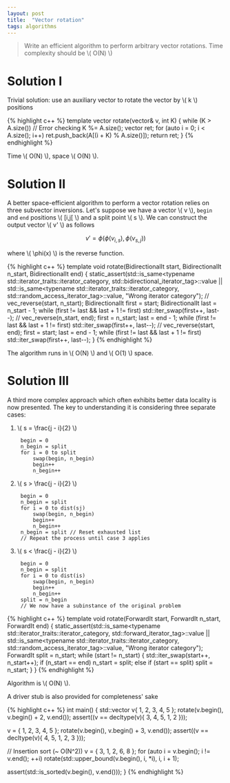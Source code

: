 ```yaml
---
layout: post
title:  "Vector rotation"
tags: algorithms
---
```


> Write an efficient algorithm to perform arbitrary vector rotations. Time complexity should be \\( O(N) \\)

Solution I
==========

Trivial solution: use an auxiliary vector to rotate the vector by \\( k \\) positions

{% highlight c++ %}
template <typename T>
vector<T> rotate(vector<T>& v, int K) {
  while (K > A.size()) // Error checking
    K %= A.size();
  vector<T> ret; 
  for (auto i = 0; i < A.size(); i++)
    ret.push_back(A[(i + K) % A.size()]);
  return ret; 
}
{% endhighlight %}

Time \\( O(N) \\), space \\( O(N) \\).

Solution II
===========
A better space-efficient algorithm to perform a vector rotation relies on three subvector inversions. Let's suppose we have a vector \\( v \\), `begin` and `end` positions \\( [i,j[ \\) and a split point \\( s \\).
We can construct the output vector \\( v' \\) as follows

$$ v' = \phi( \phi(v_{i,s}), \phi(v_{s,j}) ) $$

where \\( \phi(x) \\) is the reverse function.

{% highlight c++ %}
template <class BidirectionalIt>
void rotate(BidirectionalIt start, BidirectionalIt n_start, BidirectionalIt end) {
  static_assert(std::is_same<typename std::iterator_traits<BidirectionalIt>::iterator_category, 
                             std::bidirectional_iterator_tag>::value
             || std::is_same<typename std::iterator_traits<BidirectionalIt>::iterator_category, 
                             std::random_access_iterator_tag>::value,
                "Wrong iterator category");
  // vec_reverse(start, n_start);
  BidirectionalIt first = start;
  BidirectionalIt last = n_start - 1;
  while (first != last && last + 1 != first)
    std::iter_swap(first++, last--);
  // vec_reverse(n_start, end);
  first = n_start;
  last = end - 1;
  while (first != last && last + 1 != first)
    std::iter_swap(first++, last--);
  // vec_reverse(start, end);
  first = start;
  last = end - 1;
  while (first != last && last + 1 != first)
    std::iter_swap(first++, last--);
}
{% endhighlight %}

The algorithm runs in \\( O(N) \\) and \\( O(1) \\) space.

Solution III
============

A third more complex approach which often exhibits better data locality is now presented. The key to understanding it is considering three separate cases:

1. \\( s = \frac{j - i}{2} \\)

        begin = 0
        n_begin = split
        for i = 0 to split
            swap(begin, n_begin)
            begin++
            n_begin++

2. \\( s > \frac{j - i}{2} \\)

        begin = 0
        n_begin = split
        for i = 0 to dist(sj)
            swap(begin, n_begin)
            begin++
            n_begin++
        n_begin = split // Reset exhausted list
        // Repeat the process until case 3 applies

3. \\( s < \frac{j - i}{2} \\)

        begin = 0
        n_begin = split
        for i = 0 to dist(is)
            swap(begin, n_begin)
            begin++
            n_begin++
        split = n_begin
        // We now have a subinstance of the original problem


{% highlight c++ %}
template <class ForwardIt>
void rotate(ForwardIt start, ForwardIt n_start, ForwardIt end) {
  static_assert(std::is_same<typename std::iterator_traits<ForwardIt>::iterator_category, 
                             std::forward_iterator_tag>::value
             || std::is_same<typename std::iterator_traits<ForwardIt>::iterator_category, 
                             std::random_access_iterator_tag>::value,
                "Wrong iterator category");
  ForwardIt split = n_start;
  while (start != n_start) {
    std::iter_swap(start++, n_start++);
    if (n_start == end)
      n_start = split;
    else if (start == split)
      split = n_start;
  }
}
{% endhighlight %}

Algorithm is \\( O(N) \\).

A driver stub is also provided for completeness' sake

{% highlight c++ %}
int main() {
  std::vector<int> v{ 1, 2, 3, 4, 5 };
  rotate(v.begin(), v.begin() + 2, v.end());
  assert((v == decltype(v){ 3, 4, 5, 1, 2 }));

  v = { 1, 2, 3, 4, 5 };
  rotate(v.begin(), v.begin() + 3, v.end());
  assert((v == decltype(v){ 4, 5, 1, 2, 3 }));

  // Insertion sort (~ O(N^2))
  v = { 3, 1, 2, 6, 8 };
  for (auto i = v.begin(); i != v.end(); ++i)
    rotate(std::upper_bound(v.begin(), i, *i), i, i + 1);

  assert(std::is_sorted(v.begin(), v.end()));
}
{% endhighlight %}
